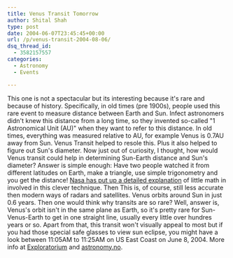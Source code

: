 ```yaml
---
title: Venus Transit Tomorrow
author: Shital Shah
type: post
date: 2004-06-07T23:45:45+00:00
url: /p/venus-transit-2004-08-06/
dsq_thread_id:
  - 3582157557
categories:
  - Astronomy
  - Events

---
```

This one is not a spectacular but its interesting because it's rare and because of history. Specifically, in old times (pre 1900s), people used this rare event to measure distance between Earth and Sun. Infect astronomers didn't knew this distance from a long time, so they invented so-called "1 Astronomical Unit (AU)" when they want to refer to this distance. In old times, everything was measured relative to AU, for example Venus is 0.7AU away from Sun. Venus Transit helped to resole this. Plus it also helped to figure out Sun's diameter. Now just out of curiosity, I thought, how would Venus transit could help in determining Sun-Earth distance and Sun's diameter? Answer is simple enough: Have two people watched it from different latitudes on Earth, make a triangle, use simple trigonometry and you get the distance! [Nasa has put up a detailed explanation][1] of little math in involved in this clever technique. Then This is, of course, still less accurate then modern ways of radars and satellites. Venus orbits around Sun in just 0.6 years. Then one would think why transits are so rare? Well, answer is, Venus's orbit isn't in the same plane as Earth, so it's pretty rare for Sun-Venus-Earth to get in one straight line, usually every little over hundres years or so. Apart from that, this transit won't visually appeal to most but if you had those special safe glasses to view sun eclipse, you might have a look between 11:05AM to 11:25AM on US East Coast on June 8, 2004. More info at [Exploratorium][2] and [astronomy.no][3].

 [1]: http://sunearth.gsfc.nasa.gov/sunearthday/2004/vt_view_observatories_2004.htm
 [2]: http://www.exploratorium.edu/venusEC/index.html
 [3]: http://www.astronomy.no/venus080604.html